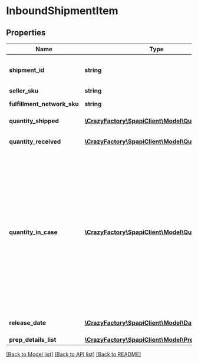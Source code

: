 # InboundShipmentItem

## Properties
Name | Type | Description | Notes
------------ | ------------- | ------------- | -------------
**shipment_id** | **string** | A shipment identifier originally returned by the createInboundShipmentPlan operation. | [optional] 
**seller_sku** | **string** | The seller SKU of the item. | 
**fulfillment_network_sku** | **string** | Amazon&#39;s fulfillment network SKU of the item. | [optional] 
**quantity_shipped** | [**\CrazyFactory\SpapiClient\Model\Quantity**](Quantity.md) | The item quantity that you are shipping. | 
**quantity_received** | [**\CrazyFactory\SpapiClient\Model\Quantity**](Quantity.md) | The item quantity that has been received at an Amazon fulfillment center. | [optional] 
**quantity_in_case** | [**\CrazyFactory\SpapiClient\Model\Quantity**](Quantity.md) | The item quantity in each case, for case-packed items. Note that QuantityInCase multiplied by the number of boxes in the inbound shipment equals QuantityShipped. Also note that all of the boxes of an inbound shipment must either be case packed or individually packed. For that reason, when you submit the createInboundShipment or the updateInboundShipment operation, the value of QuantityInCase must be provided for every item in the shipment or for none of the items in the shipment. | [optional] 
**release_date** | [**\CrazyFactory\SpapiClient\Model\DateStringType**](DateStringType.md) | The date that a pre-order item will be available for sale. | [optional] 
**prep_details_list** | [**\CrazyFactory\SpapiClient\Model\PrepDetailsList**](PrepDetailsList.md) |  | [optional] 

[[Back to Model list]](../README.md#documentation-for-models) [[Back to API list]](../README.md#documentation-for-api-endpoints) [[Back to README]](../README.md)


